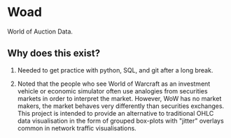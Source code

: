 # Woad
World of Auction Data.

## Why does this exist?
1) Needed to get practice with python, SQL, and git after a long break.

2) Noted that the people who see World of Warcraft as an investment vehicle or economic simulator often use analogies from securities markets in order to interpret the market. However, WoW has no market makers, the market behaves very differently than securities exchanges. This project is intended to provide an alternative to traditional OHLC data visualisation in the form of grouped box-plots with "jitter" overlays common in network traffic visualisations.   

